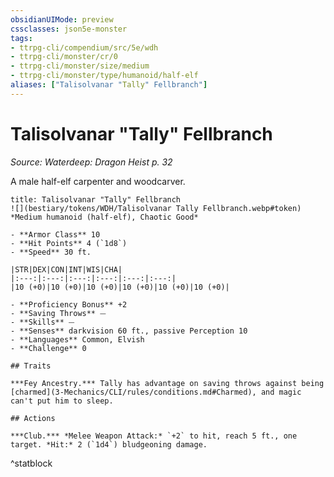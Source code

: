```yaml
---
obsidianUIMode: preview
cssclasses: json5e-monster
tags:
- ttrpg-cli/compendium/src/5e/wdh
- ttrpg-cli/monster/cr/0
- ttrpg-cli/monster/size/medium
- ttrpg-cli/monster/type/humanoid/half-elf
aliases: ["Talisolvanar "Tally" Fellbranch"]
---
```

# Talisolvanar "Tally" Fellbranch
*Source: Waterdeep: Dragon Heist p. 32*  

A male half-elf carpenter and woodcarver.

```ad-statblock
title: Talisolvanar "Tally" Fellbranch
![](bestiary/tokens/WDH/Talisolvanar Tally Fellbranch.webp#token)
*Medium humanoid (half-elf), Chaotic Good*

- **Armor Class** 10
- **Hit Points** 4 (`1d8`)
- **Speed** 30 ft.

|STR|DEX|CON|INT|WIS|CHA|
|:---:|:---:|:---:|:---:|:---:|:---:|
|10 (+0)|10 (+0)|10 (+0)|10 (+0)|10 (+0)|10 (+0)|

- **Proficiency Bonus** +2
- **Saving Throws** ⏤
- **Skills** ⏤
- **Senses** darkvision 60 ft., passive Perception 10
- **Languages** Common, Elvish
- **Challenge** 0

## Traits

***Fey Ancestry.*** Tally has advantage on saving throws against being [charmed](3-Mechanics/CLI/rules/conditions.md#Charmed), and magic can't put him to sleep.

## Actions

***Club.*** *Melee Weapon Attack:* `+2` to hit, reach 5 ft., one target. *Hit:* 2 (`1d4`) bludgeoning damage.
```
^statblock